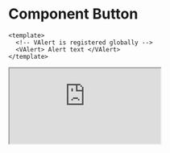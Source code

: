 # Component Button

<LivePreview>

```vue
<template>
  <!-- VAlert is registered globally -->
  <VAlert> Alert text </VAlert>
</template>
```
</LivePreview>

<iframe
  src="https://64140cf50b8d988c175493a4-ogagtsocbe.chromatic.com/iframe.html?args=&id=components-form-input-password--default&viewMode=story"
  class=""
  :width="800"
  :height="600"
></iframe>

